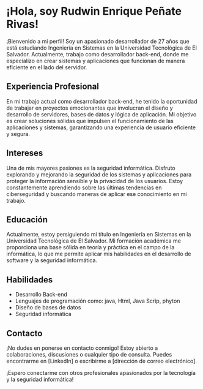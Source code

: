 # ¡Hola, soy Rudwin Enrique Peñate Rivas!

¡Bienvenido a mi perfil! Soy un apasionado desarrollador de 27 años que está estudiando Ingeniería en Sistemas en la Universidad Tecnológica de El Salvador. Actualmente, trabajo como desarrollador back-end, donde me especializo en crear sistemas y aplicaciones que funcionan de manera eficiente en el lado del servidor.

## Experiencia Profesional

En mi trabajo actual como desarrollador back-end, he tenido la oportunidad de trabajar en proyectos emocionantes que involucran el diseño y desarrollo de servidores, bases de datos y lógica de aplicación. Mi objetivo es crear soluciones sólidas que impulsen el funcionamiento de las aplicaciones y sistemas, garantizando una experiencia de usuario eficiente y segura.

## Intereses

Una de mis mayores pasiones es la seguridad informática. Disfruto explorando y mejorando la seguridad de los sistemas y aplicaciones para proteger la información sensible y la privacidad de los usuarios. Estoy constantemente aprendiendo sobre las últimas tendencias en ciberseguridad y buscando maneras de aplicar ese conocimiento en mi trabajo.

## Educación

Actualmente, estoy persiguiendo mi título en Ingeniería en Sistemas en la Universidad Tecnológica de El Salvador. Mi formación académica me proporciona una base sólida en teoría y práctica en el campo de la informática, lo que me permite aplicar mis habilidades en el desarrollo de software y la seguridad informática.

## Habilidades

- Desarrollo Back-end
- Lenguajes de programación como: java, Html, Java Scrip, phyton
- Diseño de bases de datos
- Seguridad informática


## Contacto

¡No dudes en ponerse en contacto conmigo! Estoy abierto a colaboraciones, discusiones o cualquier tipo de consulta. Puedes encontrarme en [LinkedIn] o escribirme a [dirección de correo electrónico].

¡Espero conectarme con otros profesionales apasionados por la tecnología y la seguridad informática!


